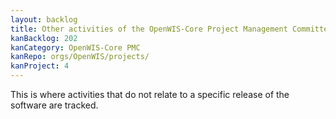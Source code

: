 ```yaml
---
layout: backlog
title: Other activities of the OpenWIS-Core Project Management Committee
kanBacklog: 202
kanCategory: OpenWIS-Core PMC
kanRepo: orgs/OpenWIS/projects/
kanProject: 4
---
```


This is where activities that do not relate to a specific release of the software are tracked.
